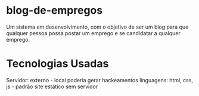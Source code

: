 # blog-de-empregos
Um sistema em desenvolvimento, com o objetivo de ser um blog para que qualquer pessoa possa postar um emprego e se candidatar a qualquer emprego.

# Tecnologias Usadas
Servidor: externo - local poderia gerar hackeamentos
linguagens: html, css, js - padrão site estático sem servidor 
